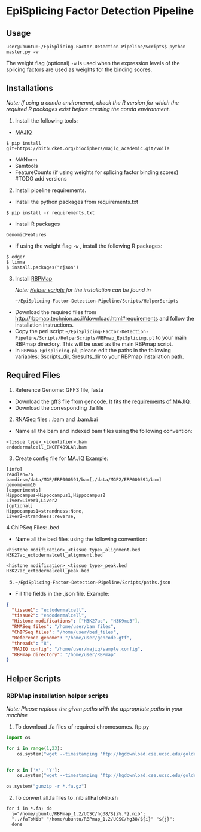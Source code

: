 # EpiSplicing Factor Detection Pipeline

## Usage

```
user@ubuntu:~/EpiSplicing-Factor-Detection-Pipeline/Scripts$ python master.py -w
```

The weight flag (optional) `-w` is used when the expression levels of the splicing factors are used as weights for the binding scores.

## Installations

_Note: If using a conda environemnt, check the R version for which the required R packages exist before creating the conda environment._

1. Install the following tools:

- [MAJIQ](https://bitbucket.org/biociphers/majiq_academic/src/main/)

```
$ pip install git+https://bitbucket.org/biociphers/majiq_academic.git/voila
```

- MANorm
- Samtools
- FeatureCounts (if using weights for splicing factor binding scores)
  #TODO add versions

2. Install pipeline requirements.

- Install the python packages from requirements.txt

```
$ pip install -r requirements.txt
```

- Install R packages
```
GenomicFeatures
```

- If using the weight flag `-w` , install the following R packages:

```
$ edger
$ limma
$ install.packages("rjson")
```

3.  Install [RBPMap](http://rbpmap.technion.ac.il/download.html#requirements)

    _Note: [Helper scripts](#Helper-Scripts) for the installation can be found in_

    `~/EpiSplicing-Factor-Detection-Pipeline/Scripts/HelperScripts`

- Download the required files from http://rbpmap.technion.ac.il/download.html#requirements and follow the installation instructions.
- Copy the perl script `~/EpiSplicing-Factor-Detection-Pipeline/Scripts/HelperScripts/RBPmap_EpiSplicing.pl` to your main RBPmap directory. This will be used as the main RBPmap script.
- In `RBPmap_Episplicing.pl`, please edit the paths in the following variables: $scripts_dir, $results_dir to your RBPmap installation path.

## Required Files

1. Reference Genome: GFF3 file, fasta

- Download the gff3 file from gencode. It fits the [requirements of MAJIQ.](https://biociphers.bitbucket.io/majiq/quick.html)
- Download the corresponding .fa file

2.  RNASeq files : .bam and .bam.bai

- Name all the bam and indexed bam files using the following convention:

```
<tissue type>_<identifier>.bam
endodermalcell_ENCFF489LAR.bam
```

3. Create config file for MAJIQ
   Example:

```
[info]
readlen=76
bamdirs=/data/MGP/ERP000591/bam[,/data/MGP2/ERP000591/bam]
genome=mm10
[experiments]
Hippocampus=Hippocampus1,Hippocampus2
Liver=Liver1,Liver2
[optional]
Hippocampus1=strandness:None,
Liver2=strandness:reverse,
```

4 ChIPSeq Files: .bed

- Name all the bed files using the following convention:

```
<histone modification>_<tissue type>_alignment.bed
H3K27ac_ectodermalcell_alignment.bed

<histone modification>_<tissue type>_peak.bed
H3K27ac_ectodermalcell_peak.bed
```

5. `~/EpiSplicing-Factor-Detection-Pipeline/Scripts/paths.json`

- Fill the fields in the .json file. Example:

```json
{
  "tissue1": "ectodermalcell",
  "tissue2": "endodermalcell",
  "Histone modifications": ["H3K27ac", "H3K9me3"],
  "RNASeq files": "/home/user/bam_files",
  "ChIPSeq files": "/home/user/bed_files",
  "Reference genome": "/home/user/gencode.gtf",
  "threads": "8",
  "MAJIQ config": "/home/user/majiq/sample.config",
  "RBPmap directory": "/home/user/RBPmap"
}
```

## Helper Scripts

### RBPMap installation helper scripts

*Note: Please replace the given paths with the appropriate paths in your machine*

1. To download .fa files of required chromosomes.
   ftp.py

```python
import os

for i in range(1,23):
	os.system("wget --timestamping 'ftp://hgdownload.cse.ucsc.edu/goldenPath/hg38/chromosomes/chr"+ str(i) + ".fa.gz' -O chr" +str(i) + ".fa.gz")


for x in ['X', 'Y']:
	os.system("wget --timestamping 'ftp://hgdownload.cse.ucsc.edu/goldenPath/hg38/chromosomes/chr"+ x  + ".fa.gz' -O chr" + x + ".fa.gz")

os.system("gunzip -r *.fa.gz")
```

2. To convert all.fa files to .nib
   allFaToNib.sh

```shell
for i in *.fa; do
  j="/home/ubuntu/RBPmap_1.2/UCSC/hg38/${i%.*}.nib";
  "../faToNib" "/home/ubuntu/RBPmap_1.2/UCSC/hg38/${i}" "${j}";
  done
```
